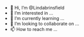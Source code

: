 - 👋 Hi, I’m @Lindabrinsfield
- 👀 I’m interested in ...
- 🌱 I’m currently learning ...
- 💞️ I’m looking to collaborate on ...
- 📫 How to reach me ...

<!---
Lindabrinsfield/Lindabrinsfield is a ✨ special ✨ repository because its `README.md` (this file) appears on your GitHub profile.
You can click the Preview link to take a look at your changes.
--->
